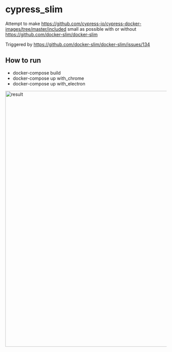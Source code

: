 # cypress_slim
Attempt to make https://github.com/cypress-io/cypress-docker-images/tree/master/included small as possible with or without https://github.com/docker-slim/docker-slim

Triggered by https://github.com/docker-slim/docker-slim/issues/134

## How to run
- docker-compose build
- docker-compose up with_chrome
- docker-compose up with_electron
<img width="800" alt="result" src="https://user-images.githubusercontent.com/16524061/110225257-7f6a8100-7eec-11eb-8821-d100c2708d64.png">
